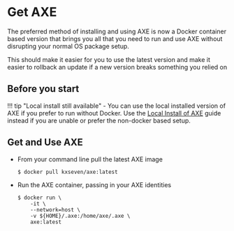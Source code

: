 # Get AXE

The preferred method of installing and using AXE is now a Docker container based version that brings you all that you need to run and use AXE without disrupting your normal OS package setup.

This should make it easier for you to use the latest version and make it easier to rollback an update if a new version breaks something you relied on

## Before you start

!!! tip "Local install still available"
    - You can use the local installed version of AXE if you prefer to run without Docker. Use the [Local Install of AXE](/content/user-guide/installing/) guide instead if you are unable or prefer the non-docker based setup.


## Get and Use AXE

- From your command line pull the latest AXE image

    ```console
    $ docker pull kxseven/axe:latest
    ```

- Run the AXE container, passing in your AXE identities

    ```console
    $ docker run \
        -it \
        --network=host \
        -v ${HOME}/.axe:/home/axe/.axe \
        axe:latest
    ```

